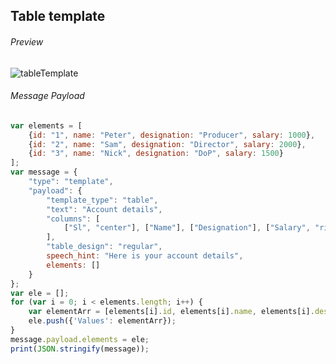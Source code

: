 ##  Table template

###### Preview

![tableTemplate](https://user-images.githubusercontent.com/58174664/148945466-07f469c6-5724-4538-8c5c-04c407d60ee2.PNG)


###### Message Payload

```js
var elements = [
    {id: "1", name: "Peter", designation: "Producer", salary: 1000},
    {id: "2", name: "Sam", designation: "Director", salary: 2000},
    {id: "3", name: "Nick", designation: "DoP", salary: 1500}
];
var message = {
    "type": "template",
    "payload": {
        "template_type": "table",
        "text": "Account details",
        "columns": [
            ["Sl", "center"], ["Name"], ["Designation"], ["Salary", "right"]
        ],
        "table_design": "regular",
        speech_hint: "Here is your account details",
        elements: []
    }
};
var ele = [];
for (var i = 0; i < elements.length; i++) {
    var elementArr = [elements[i].id, elements[i].name, elements[i].designation, elements[i].salary];
    ele.push({'Values': elementArr});
}
message.payload.elements = ele;
print(JSON.stringify(message));
```